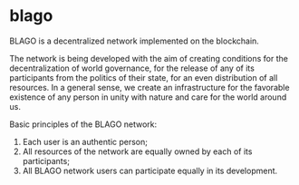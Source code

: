 # blago
BLAGO is a decentralized network implemented on the blockchain.

The network is being developed with the aim of creating conditions for the decentralization of world governance, for the release of any of its participants from the politics of their state, for an even distribution of all resources.  In a general sense, we create an infrastructure for the favorable existence of any person in unity with nature and care for the world around us.

Basic principles of the BLAGO network: 
1. Each user is an authentic person;  
2. All resources of the network are equally owned by each of its participants;  
3. All BLAGO network users can participate equally in its development.

